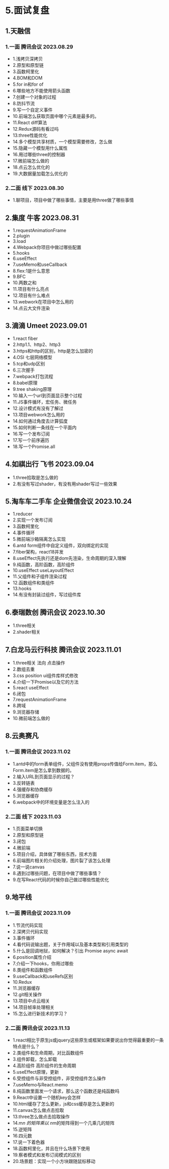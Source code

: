 # 5.面试复盘

## 1.天融信

### 1.一面 腾讯会议 2023.08.29 

- 1.浅拷贝深拷贝
- 2.原型和原型链
- 3.函数柯里化
- 4.BOM和DOM
- 5.for in和for of
- 6.哪些地方不能使用箭头函数
- 7.创建一个对象的过程
- 8.防抖节流
- 9.写一个自定义事件
- 10.前端怎么获取页面中哪个元素是最多的。
- 11.React diff算法
- 12.Redux源码有看过吗
- 13.three性能优化
- 14.多个模型共享材质，一个模型需要修改，怎么做
- 15.隐藏一个模型用什么属性
- 16.用过哪些three的控制器
- 17.微前端怎么做的
- 18.点云怎么优化的
- 19.大数据量加载怎么优化的

### 2.二面 线下 2023.08.30

- 1.聊项目，项目中做了哪些事情，主要是用three做了哪些事情

## 2.集度 牛客 2023.08.31

- 1.requestAnimationFrame
- 2.plugin
- 3.load
- 4.Webpack你项目中做过哪些配置
- 5.hooks
- 6.useEffect
- 7.useMemo和useCallback
- 8.flex:1是什么意思
- 9.BFC
- 10.两数之和
- 11.项目有什么亮点
- 12.项目有什么难点
- 13.webwork在项目中怎么用的
- 14.点云大文件渲染

## 3.滴滴 Umeet 2023.09.01

- 1.react fiber
- 2.http1.1、http2、http3
- 3.https和http的区别，http是怎么加密的
- 4.OSI 七层网络模型
- 5.tcp和udp区别
- 6.三次握手
- 7.webpack打包流程
- 8.babel原理
- 9.tree shaking原理
- 10.输入一个url到页面显示整个过程
- 11.JS事件循环，宏任务、微任务
- 12.设计模式有没有了解过
- 13.项目webwork怎么用的
- 14.如何通过角度去计算弧度
- 15.如何判断一条线在一个平面内
- 16.写一个发布订阅
- 17.写一个前序遍历
- 18.写一个Promise.all

## 4.如祺出行 飞书 2023.09.04

- 1.three拾取是怎么做的
- 2.有没有写过shader，有没有用shader写过一些效果

## 5.淘车车二手车 企业微信会议 2023.10.24

- 1.reducer
- 2.实现一个发布订阅
- 3.函数柯里化
- 4.事件循环
- 5.微前端沙箱隔离怎么实现
- 6.antd form组件中自定义组件，双向绑定的实现
- 7.fiber架构，react18并发
- 8.useEffect先执行还是dom先渲染，生命周期的深入理解
- 9.纯函数，高阶函数，高阶组件
- 10.useEffect useLayoutEffect
- 11.父组件和子组件渲染过程
- 12.函数组件和类组件
- 13.hooks
- 14.有没有封装过组件，写过组件库

## 6.泰瑞数创 腾讯会议 2023.10.30

- 1.three相关
- 2.shader相关

## 7.白龙马云行科技 腾讯会议 2023.11.01

- 1.three相关 法向 点击操作
- 2.数组去重
- 3.css position ui组件库样式修改
- 4.介绍一下Promise以及它的方法
- 5.react useEffect
- 6.闭包
- 7.requestAnimationFrame 
- 8.跨域
- 9.浏览器存储
- 10.微前端怎么做的

## 8.云奥赛凡

### 1.一面 腾讯会议 2023.11.02

- 1.antd中的form表单组件，父组件没有使用props传值给Form.item，那么Form.item是怎么拿到数据的。
- 2.输入URL到页面显示的过程？
- 3.反转链表
- 4.强缓存和协商缓存
- 5.浏览器缓存
- 6.webpack中的环境变量是怎么注入的

### 2.二面 线下 2023.11.03

- 1.页面菜单切换
- 2.原型和原型链
- 3.闭包
- 4.微前端
- 5.项目介绍，具体做了哪些东西，技术方面
- 6.前端图片相关的介绍处理，图片裂了该怎么处理
- 7.说一说canvas
- 8.遇到过哪些问题，在项目中做了哪些事情？
- 9.在写React代码的时候你自己做过哪些性能优化

## 9.地平线

### 1.一面 腾讯会议 2023.11.09

- 1.节流代码实现
- 2.深拷贝代码实现
- 3.事件循环
- 4.看代码说输出题，关于作用域以及基本类型和引用类型的
- 5.什么是回调地狱，如何解决？引出 Promise async await
- 6.position属性介绍
- 7.介绍一下hooks，你用过哪些
- 8.类组件和函数组件
- 9.useCallback和useRefs区别
- 10.Redux
- 11.浏览器缓存
- 12.git相关操作
- 13.项目中点云相关
- 14.项目帧率处理相关
- 15.怎么进行新技术的学习？
 
### 2.二面 腾讯会议 2023.11.13

- 1.react相比于原生js或jquery这些原生或框架如果要说出你觉得最重要的一条特点是什么？
- 2.类组件和生命周期，对比函数组件
- 3.组件卸载，怎么卸载
- 4.高阶组件 高阶组件的生命周期
- 5.useEffect原理，更新
- 6.受控组件与非受控组件，非受控组件怎么操作
- 7.useMemo与React.memo
- 8.纯函数里面发一个请求，那么这个函数还是纯函数吗
- 9.React中设置一个随机key会怎样
- 10.html缓存了怎么更新，js和css缓存是怎么更新的
- 11.canvas怎么做点击拾取
- 13.three怎么做点击拾取操作
- 14.m*n 的矩阵乘以 n*m的矩阵得到一个几乘几的矩阵
- 15.逆矩阵
- 16.四元数
- 17.说一下着色器
- 18.函数柯里化，并且在什么场景下使用
- 19.察者模式和发布订阅模式的区别
- 20.场景题：实现一个小方块跟随鼠标移动
